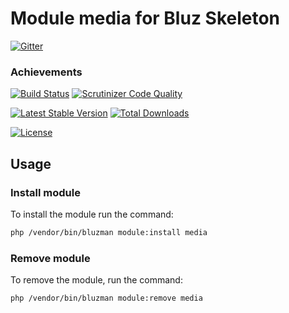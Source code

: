 # Module media for Bluz Skeleton

[![Gitter](https://badges.gitter.im/Join%20Chat.svg)](https://gitter.im/bluzphp/main)

### Achievements

[![Build Status](https://travis-ci.org/bluzphp/module-media.svg?branch=master)](https://travis-ci.org/bluzphp/module-media)
[![Scrutinizer Code Quality](https://scrutinizer-ci.com/g/bluzphp/module-media/badges/quality-score.png?b=master)](https://scrutinizer-ci.com/g/bluzphp/module-media/?branch=master)

[![Latest Stable Version](https://poser.pugx.org/bluzphp/module-media/v/stable)](https://packagist.org/packages/bluzphp/module-media)
[![Total Downloads](https://poser.pugx.org/bluzphp/module-media/downloads)](https://packagist.org/packages/bluzphp/module-media)

[![License](https://poser.pugx.org/bluzphp/module-test/license)](https://packagist.org/packages/bluzphp/module-media)

Usage
-------------------------
### Install module
To install the module run the command:
  
```bash
php /vendor/bin/bluzman module:install media
```

### Remove module
To remove the module, run the command:
    
```bash
php /vendor/bin/bluzman module:remove media
```
